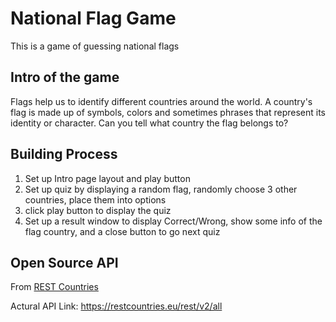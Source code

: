 # National Flag Game

This is a game of guessing national flags

## Intro of the game

Flags help us to identify different countries around the world. A country's flag is made up of symbols, colors and sometimes phrases that represent its identity or character. Can you tell what country the flag belongs to?

## Building Process

1. Set up Intro page layout and play button
2. Set up quiz by displaying a random flag, randomly choose 3 other countries, place them into options
3. click play button to display the quiz
4. Set up a result window to display Correct/Wrong, show some info of the flag country, and a close button to go next quiz

## Open Source API

From [REST Countries](https://restcountries.eu/)

Actural API Link: https://restcountries.eu/rest/v2/all